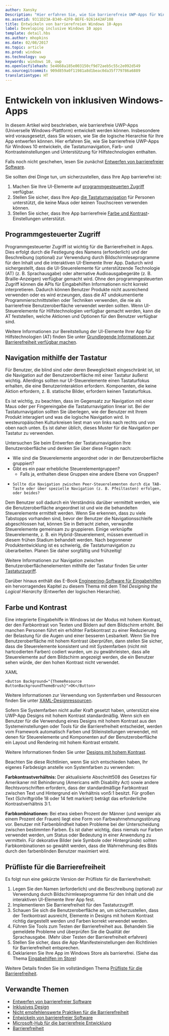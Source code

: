```yaml
---
author: Xansky
Description: "Hier erfahren Sie, wie Sie barrierefreie UWP-Apps für Windows 10 entwickeln, die Tastaturnavigation, Farb- und Kontrasteinstellungen und Unterstützung für Hilfstechnologien enthalten."
ms.assetid: 9311D23A-B340-42F0-BEFE-9261442AF108
title: Entwickeln von barrierefreien Windows 10-Apps
label: Developing inclusive Windows 10 apps
template: detail.hbs
ms.author: mhopkins
ms.date: 02/08/2017
ms.topic: article
ms.prod: windows
ms.technology: uwp
keywords: windows 10, uwp
ms.openlocfilehash: 5e4668a185e003150cf9d72aeb5c55c2e092d549
ms.sourcegitcommit: 909d859a0f11981a8d1beac0da35f779786a6889
translationtype: HT
---
```

# <a name="developing-inclusive-windows-apps"></a>Entwickeln von inklusiven Windows-Apps  

In diesem Artikel wird beschrieben, wie barrierefreie UWP-Apps (Universelle Windows-Plattform) entwickelt werden können. Insbesondere wird vorausgesetzt, dass Sie wissen, wie Sie die logische Hierarchie für Ihre App entwerfen können. Hier erfahren Sie, wie Sie barrierefreie UWP-Apps für Windows 10 entwickeln, die Tastaturnavigation, Farb- und Kontrasteinstellungen und Unterstützung für Hilfstechnologien enthalten.

Falls noch nicht geschehen, lesen Sie zunächst [Entwerfen von barrierefreier Software](designing-inclusive-software.md).

Sie sollten drei Dinge tun, um sicherzustellen, dass Ihre App barrierefrei ist:

1. Machen Sie Ihre UI-Elemente auf [programmgesteuerten Zugriff](#programmatic-access) verfügbar.
2. Stellen Sie sicher, dass Ihre App [die Tastaturnavigation](#keyboard-navigation) für Personen unterstützt, die keine Maus oder keinen Touchscreen verwenden können.
3. Stellen Sie sicher, dass Ihre App barrierefreie [Farbe und Kontrast](#color-and-contrast)-Einstellungen unterstützt.

## <a name="programmatic-access"></a>Programmgesteuerter Zugriff  
Programmgesteuerter Zugriff ist wichtig für die Barrierefreiheit in Apps. Dies erfolgt durch die Festlegung des Namens (erforderlich) und der Beschreibung (optional) zur Verwendung durch Bildschirmleseprogramme für den Inhalt und die interaktiven UI-Elemente Ihrer App. Dadurch wird sichergestellt, dass die UI-Steuerelemente für unterstützende Technologie (AT) (z. B. Sprachausgabe) oder alternative Audioausgabegeräte (z. B. Braille-Anzeigen) verfügbar gemacht wird. Ohne den programmgesteuerten Zugriff können die APIs für Eingabehilfen Informationen nicht korrekt interpretieren. Dadurch können Benutzer Produkte nicht ausreichend verwenden oder es wird erzwungen, dass die AT undokumentierte Programmierschnittstellen oder Techniken verwenden, die nie als barrierefreie Benutzeroberfläche verwendet werden sollten. Wenn UI-Steuerelemente für Hilfstechnologien verfügbar gemacht werden, kann die AT feststellen, welche Aktionen und Optionen für den Benutzer verfügbar sind.  

Weitere Informationen zur Bereitstellung der UI-Elemente Ihrer App für Hilfstechnologien (AT) finden Sie unter [Grundlegende Informationen zur Barrierefreiheit verfügbar machen](basic-accessibility-information.md).

## <a name="keyboard-navigation"></a>Navigation mithilfe der Tastatur  
Für Benutzer, die blind sind oder deren Beweglichkeit eingeschränkt ist, ist die Navigation auf der Benutzeroberfläche mit einer Tastatur äußerst wichtig. Allerdings sollten nur UI-Steuerelemente einen Tastaturfokus erhalten, die eine Benutzerinteraktion erfordern. Komponenten, die keine Aktion erfordern, z. B. statische Bilder, erfordern keinen Tastaturfokus.  

Es ist wichtig, zu beachten, dass im Gegensatz zur Navigation mit einer Maus oder per Fingereingabe die Tastaturnavigation linear ist. Bei der Tastaturnavigation sollten Sie überlegen, wie der Benutzer mit Ihrem Produkt interagiert und was die logische Navigation wird. In westeuropäischen Kulturkreisen liest man von links nach rechts und von oben nach unten. Es ist daher üblich, dieses Muster für die Navigation per Tastatur zu verwenden.  

Untersuchen Sie beim Entwerfen der Tastaturnavigation Ihre Benutzeroberfläche und denken Sie über diese Fragen nach:
* Wie sind die Steuerelemente angeordnet oder in der Benutzeroberfläche gruppiert?
* Gibt es ein paar erhebliche Steuerelementgruppen?
    * Falls ja, enthalten diese Gruppen eine andere Ebene von Gruppen?
*     Sollte die Navigation zwischen Peer-Steuerelementen durch die TAB-Taste oder über spezielle Navigation (z. B. Pfeiltasten) erfolgen, oder beides?

Dem Benutzer soll dadurch ein Verständnis darüber vermittelt werden, wie die Benutzeroberfläche angeordnet ist und wie die behandelten Steuerelemente ermittelt werden. Wenn Sie erkennen, dass zu viele Tabstopps vorhanden sind, bevor der Benutzer die Navigationsschleife abgeschlossen hat, können Sie in Betracht ziehen, verwandte Steuerelemente gemeinsam zu gruppieren. Einige verknüpfte Steuerelemente, z. B. ein Hybrid-Steuerelement, müssen eventuell in diesem frühen Stadium behandelt werden. Nach begonnener Produktentwicklung ist es schwierig, die Tastaturnavigation zu überarbeiten. Planen Sie daher sorgfältig und frühzeitig!  

Weitere Informationen zur Navigation zwischen Benutzeroberflächenelementen mithilfe der Tastatur finden Sie unter [Tastaturzugriff](keyboard-accessibility.md).  

Darüber hinaus enthält das E-Book [Engineering-Software für Eingabehilfen](https://www.microsoft.com/download/details.aspx?id=19262) ein hervorragendes Kapitel zu diesem Thema mit dem Titel _Designing the Logical Hierarchy_ (Entwerfen der logischen Hierarchie).

## <a name="color-and-contrast"></a>Farbe und Kontrast  
Eine integrierte Eingabehilfe in Windows ist der Modus mit hohem Kontrast, der den Farbkontrast von Texten und Bildern auf dem Bildschirm erhöht. Bei manchen Personen führt ein erhöhter Farbkontrast zu einer Reduzierung der Belastung für die Augen und einer besseren Lesbarkeit. Wenn Sie Ihre Benutzeroberfläche mit hohem Kontrast überprüfen, dann stellen Sie sicher, dass die Steuerelemente konsistent und mit Systemfarben (nicht mit hartcodierten Farben) codiert wurden, um zu gewährleisten, dass alle Steuerelemente auf dem Bildschirm angezeigt werden, die ein Benutzer sehen würde, der den hohen Kontrast nicht verwendet.  

XAML
```xaml
<Button Background="{ThemeResource ButtonBackgroundThemeBrush}">OK</Button>
```
Weitere Informationen zur Verwendung von Systemfarben und Ressourcen finden Sie unter [XAML-Designressourcen](../controls-and-patterns/xaml-theme-resources.md).

Sofern Sie Systemfarben nicht außer Kraft gesetzt haben, unterstützt eine UWP-App Designs mit hohem Kontrast standardmäßig. Wenn sich ein Benutzer für die Verwendung eines Designs mit hohem Kontrast aus den Systemeinstellungen oder Tools für die Barrierefreiheit entscheidet, werden vom Framework automatisch Farben und Stileinstellungen verwendet, mit denen für Steuerelemente und Komponenten auf der Benutzeroberfläche ein Layout und Rendering mit hohem Kontrast entsteht.   

Weitere Informationen finden Sie unter [Designs mit hohem Kontrast](high-contrast-themes.md).  

Beachten Sie diese Richtlinien, wenn Sie sich entschieden haben, Ihr eigenes Farbdesign anstelle von Systemfarben zu verwenden:  

**Farbkontrastverhältnis:** Der aktualisierte Abschnitt508 des Gesetzes für Amerikaner mit Behinderung (Americans with Disability Act) sowie andere Rechtsvorschriften erfordern, dass der standardmäßige Farbkontrast zwischen Text und Hintergrund ein Verhältnis von5:1 besitzt. Für großen Text (Schriftgröße 18 oder 14 fett markiert) beträgt das erforderliche Kontrastverhältnis 3:1.  

**Farbkombinationen:** Bei etwa sieben Prozent der Männer (und weniger als einem Prozent der Frauen) liegt eine Form von Farbwahrnehmungsstörung vor. Benutzer mit Farbenblindheit haben Probleme bei der Unterscheidung zwischen bestimmten Farben. Es ist daher wichtig, dass niemals nur Farben verwendet werden, um Status oder Bedeutung in einer Anwendung zu vermitteln. Für dekorative Bilder (wie Symbole oder Hintergründe) sollten Farbkombinationen so gewählt werden, dass die Wahrnehmung des Bilds durch den farbenblinden Benutzer maximiert wird.  

## <a name="accessibility-checklist"></a>Prüfliste für die Barrierefreiheit  
Es folgt nun eine gekürzte Version der Prüfliste für die Barrierefreiheit:

1. Legen Sie den Namen (erforderlich) und die Beschreibung (optional) zur Verwendung durch Bildschirmleseprogramme für den Inhalt und die interaktiven UI-Elemente Ihrer App fest.
2. Implementieren Sie Barrierefreiheit für den Tastaturzugriff.
3. Schauen Sie sich die Benutzeroberfläche an, um sicherzustellen, dass der Textkontrast ausreicht, Elemente in Designs mit hohem Kontrast richtig dargestellt werden und Farben korrekt verwendet werden.
4. Führen Sie Tools zum Testen der Barrierefreiheit aus. Behandeln Sie gemeldete Probleme und überprüfen Sie die Qualität der Sprachausgabe. (Mehr über Testen der Barrierefreiheit erfahren)
5. Stellen Sie sicher, dass die App-Manifesteinstellungen den Richtlinien für Barrierefreiheit entsprechen.
6. Deklarieren Sie Ihre App im Windows Store als barrierefrei. (Siehe das Thema [Eingabehilfen im Store](accessibility-in-the-store.md))

Weitere Details finden Sie im vollständigen Thema [Prüfliste für die Barrierefreiheit](accessibility-checklist.md).

## <a name="related-topics"></a>Verwandte Themen  
* [Entwerfen von barrierefreier Software](designing-inclusive-software.md)  
* [Inklusives Design](http://design.microsoft.com/inclusive)
* [Nicht empfehlenswerte Praktiken für die Barrierefreiheit](practices-to-avoid.md)
* [Entwickeln von barrierefreier Software](https://www.microsoft.com/download/details.aspx?id=19262)
* [Microsoft-Hub für die barrierefreie Entwicklung](https://msdn.microsoft.com/enable)
* [Barrierefreiheit](accessibility.md)
